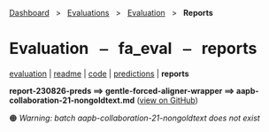 [Dashboard](../../../index.md)  &nbsp; > &nbsp; [Evaluations](../../index.md)  &nbsp; > &nbsp; [Evaluation](../index.md)  &nbsp; > &nbsp; **Reports** 

# Evaluation &nbsp; ⎯ &nbsp; fa_eval &nbsp; ⎯ &nbsp; reports

[evaluation](../index.md) | [readme](../readme_file.md) | [code](../code.md) | [predictions](../predictions/index.md) | **reports** 

**report-230826-preds ⟹ gentle-forced-aligner-wrapper ⟹ aapb-collaboration-21-nongoldtext.md** ([view on GitHub](https://github.com/clamsproject/aapb-evaluations/tree/854eeb362d3500232982eda53bda4eb47d76df51/fa_eval/report-230826-preds@gentle-forced-aligner-wrapper@aapb-collaboration-21-nongoldtext.md))

🟠 *Warning: batch aapb-collaboration-21-nongoldtext does not exist*

